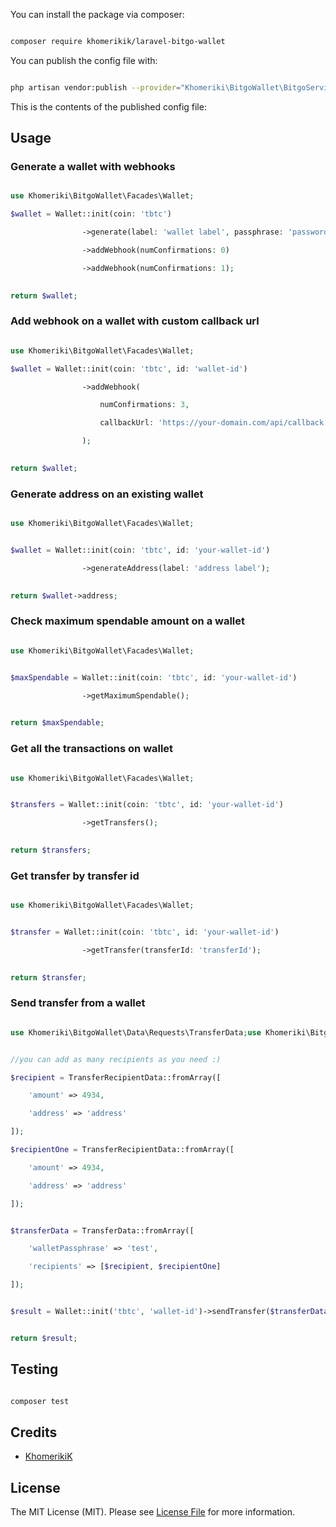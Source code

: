 
[comment]: <> (# :package_description)

[comment]: <> ([![Latest Version on Packagist]&#40;https://img.shields.io/packagist/v/:vendor_slug/:package_slug.svg?style=flat-square&#41;]&#40;https://packagist.org/packages/:vendor_slug/:package_slug&#41;)

[comment]: <> ([![GitHub Tests Action Status]&#40;https://img.shields.io/github/workflow/status/:vendor_slug/:package_slug/run-tests?label=tests&#41;]&#40;https://github.com/:vendor_slug/:package_slug/actions?query=workflow%3Arun-tests+branch%3Amain&#41;)

[comment]: <> ([![GitHub Code Style Action Status]&#40;https://img.shields.io/github/workflow/status/:vendor_slug/:package_slug/Check%20&%20fix%20styling?label=code%20style&#41;]&#40;https://github.com/:vendor_slug/:package_slug/actions?query=workflow%3A"Check+%26+fix+styling"+branch%3Amain&#41;)

[comment]: <> ([![Total Downloads]&#40;https://img.shields.io/packagist/dt/:vendor_slug/:package_slug.svg?style=flat-square&#41;]&#40;https://packagist.org/packages/:vendor_slug/:package_slug&#41;)

[comment]: <> (## Installation)


You can install the package via composer:


```bash

composer require khomerikik/laravel-bitgo-wallet

```


You can publish the config file with:


```bash

php artisan vendor:publish --provider="Khomeriki\BitgoWallet\BitgoServiceProvider"

```


This is the contents of the published config file:


## Usage


### Generate a wallet with webhooks

```php

use Khomeriki\BitgoWallet\Facades\Wallet;

$wallet = Wallet::init(coin: 'tbtc')

                ->generate(label: 'wallet label', passphrase: 'password')

                ->addWebhook(numConfirmations: 0)

                ->addWebhook(numConfirmations: 1);

                
return $wallet;

```

### Add webhook on a wallet with custom callback url

```php

use Khomeriki\BitgoWallet\Facades\Wallet;

$wallet = Wallet::init(coin: 'tbtc', id: 'wallet-id')

                ->addWebhook(

                    numConfirmations: 3, 

                    callbackUrl: 'https://your-domain.com/api/callback'

                );

                
return $wallet;

```


### Generate address on  an existing wallet

```php

use Khomeriki\BitgoWallet\Facades\Wallet;


$wallet = Wallet::init(coin: 'tbtc', id: 'your-wallet-id')

                ->generateAddress(label: 'address label');

                
return $wallet->address;

```


### Check maximum spendable amount on a wallet

```php

use Khomeriki\BitgoWallet\Facades\Wallet;


$maxSpendable = Wallet::init(coin: 'tbtc', id: 'your-wallet-id')

                ->getMaximumSpendable();

                
return $maxSpendable;

```


### Get all the transactions on wallet

```php

use Khomeriki\BitgoWallet\Facades\Wallet;


$transfers = Wallet::init(coin: 'tbtc', id: 'your-wallet-id')

                ->getTransfers();

                
return $transfers;

```


### Get transfer by transfer id

```php

use Khomeriki\BitgoWallet\Facades\Wallet;


$transfer = Wallet::init(coin: 'tbtc', id: 'your-wallet-id')

                ->getTransfer(transferId: 'transferId');

                
return $transfer;

```


### Send transfer from a wallet


```php

use Khomeriki\BitgoWallet\Data\Requests\TransferData;use Khomeriki\BitgoWallet\Data\Requests\TransferRecipientData;use Khomeriki\BitgoWallet\Facades\Wallet;


//you can add as many recipients as you need :)

$recipient = TransferRecipientData::fromArray([

    'amount' => 4934, 

    'address' => 'address'

]);

$recipientOne = TransferRecipientData::fromArray([

    'amount' => 4934, 

    'address' => 'address'

]);


$transferData = TransferData::fromArray([

    'walletPassphrase' => 'test',

    'recipients' => [$recipient, $recipientOne]

]);


$result = Wallet::init('tbtc', 'wallet-id')->sendTransfer($transferData);


return $result;

```


## Testing


```bash

composer test

```


## Credits


- [KhomerikiK](https://github.com/KhomerikiK)


## License

The MIT License (MIT). Please see [License File](LICENSE.md) for more information.
